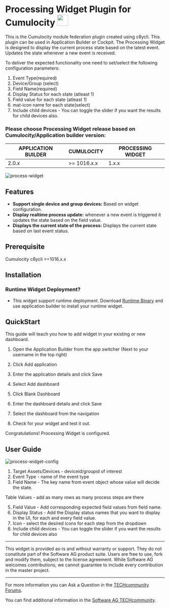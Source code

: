 # Processing Widget Plugin for Cumulocity [<img width="35" src="https://user-images.githubusercontent.com/32765455/211497905-561e9197-18b9-43d5-a023-071d3635f4eb.png"/>](https://github.com/SoftwareAG/cumulocity-processing-widget-plugin/releases/download/1.0.0/sag-ps-pkg-processing-widget-1.0.0.zip)


This is the Cumulocity module federation plugin created using c8ycli. This plugin can be used in Application Builder or Cockpit. The Processing Widget is designed to display the current process state based on the latest event. Updates the state whenever a new event is received.

To deliver the expected functionality one need to set/select the following configuration parameters:
 1. Event Type(required)
 2. Device/Group (select)
 3. Field Name(required)
 4. Display Status for each state (atleast 1)
 5. Field value for each state (atleast 1)
 6. mat-icon name for each state(select)
 7. Include child devices - You can toggle the slider if you want the results for child devices also.

  
### Please choose Processing Widget release based on Cumulocity/Application builder version:

|APPLICATION BUILDER  | CUMULOCITY  | PROCESSING WIDGET   |
|-------------------- |------------ |---------------------|
| 2.0.x               | >= 1016.x.x |	1.x.x              |

![process-widget](https://user-images.githubusercontent.com/67993842/99773965-33f5b800-2b33-11eb-98da-ba870cf324cf.PNG)


 ## Features

 *  **Support single device and group devices:** Based on widget configuration.
 *  **Display realtime process update:** whenever a new event is triggered it updates the state based on the field value.
 *  **Displays the current state of the process:** Displays the current state based on last event status.

## Prerequisite

   Cumulocity c8ycli >=1016.x.x

## Installation
 
### Runtime Widget Deployment?

* This widget support runtime deployment. Download [Runtime Binary](https://github.com/SoftwareAG/cumulocity-processing-widget-plugin/releases/download/1.0.0/sag-ps-pkg-processing-widget-1.0.0.zip) and use application builder to install your runtime widget.

## QuickStart
This guide will teach you how to add widget in your existing or new dashboard.

1. Open the Application Builder from the app switcher (Next to your username in the top right)

2. Click Add application

3. Enter the application details and click Save

4. Select Add dashboard

5. Click Blank Dashboard

6. Enter the dashboard details and click Save

7. Select the dashboard from the navigation

8. Check for your widget and test it out.



Congratulations! Processing Widget is configured.


  
## User Guide

![process-widget-config](https://user-images.githubusercontent.com/67993842/99774058-54257700-2b33-11eb-803c-d74674ccd225.PNG)

1. Target Assets/Devices - deviceid/groupid of interest
2. Event Type - name of the event type
3. Field Name - The key name from event object whose value will decide the state.

Table Values - add as many rows as many process steps are there

5. Field Value - Add corresponding expected field values from field name.
6. Display Status - Add the Display status names that you want to display in the UI, for each and every field value. 
7. Icon - select the desired icons for each step from the dropdown 
8. Include child devices - You can toggle the slider if you want the results for child devices also

------------------------------
  
  
This widget is provided as-is and without warranty or support. They do not constitute part of the Software AG product suite. Users are free to use, fork and modify them, subject to the license agreement. While Software AG welcomes contributions, we cannot guarantee to include every contribution in the master project.
  
_____________________
  
For more information you can Ask a Question in the [TECHcommunity Forums](https://tech.forums.softwareag.com/tags/c/forum/1/Cumulocity-IoT).
  
  
You can find additional information in the [Software AG TECHcommunity](https://tech.forums.softwareag.com/tag/Cumulocity-IoT).





